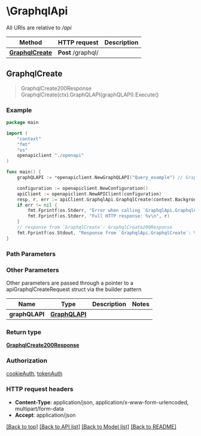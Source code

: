 # \GraphqlApi

All URIs are relative to */api*

Method | HTTP request | Description
------------- | ------------- | -------------
[**GraphqlCreate**](GraphqlApi.md#GraphqlCreate) | **Post** /graphql/ | 



## GraphqlCreate

> GraphqlCreate200Response GraphqlCreate(ctx).GraphQLAPI(graphQLAPI).Execute()





### Example

```go
package main

import (
    "context"
    "fmt"
    "os"
    openapiclient "./openapi"
)

func main() {
    graphQLAPI := *openapiclient.NewGraphQLAPI("Query_example") // GraphQLAPI | 

    configuration := openapiclient.NewConfiguration()
    apiClient := openapiclient.NewAPIClient(configuration)
    resp, r, err := apiClient.GraphqlApi.GraphqlCreate(context.Background()).GraphQLAPI(graphQLAPI).Execute()
    if err != nil {
        fmt.Fprintf(os.Stderr, "Error when calling `GraphqlApi.GraphqlCreate``: %v\n", err)
        fmt.Fprintf(os.Stderr, "Full HTTP response: %v\n", r)
    }
    // response from `GraphqlCreate`: GraphqlCreate200Response
    fmt.Fprintf(os.Stdout, "Response from `GraphqlApi.GraphqlCreate`: %v\n", resp)
}
```

### Path Parameters



### Other Parameters

Other parameters are passed through a pointer to a apiGraphqlCreateRequest struct via the builder pattern


Name | Type | Description  | Notes
------------- | ------------- | ------------- | -------------
 **graphQLAPI** | [**GraphQLAPI**](GraphQLAPI.md) |  | 

### Return type

[**GraphqlCreate200Response**](GraphqlCreate200Response.md)

### Authorization

[cookieAuth](../README.md#cookieAuth), [tokenAuth](../README.md#tokenAuth)

### HTTP request headers

- **Content-Type**: application/json, application/x-www-form-urlencoded, multipart/form-data
- **Accept**: application/json

[[Back to top]](#) [[Back to API list]](../README.md#documentation-for-api-endpoints)
[[Back to Model list]](../README.md#documentation-for-models)
[[Back to README]](../README.md)

